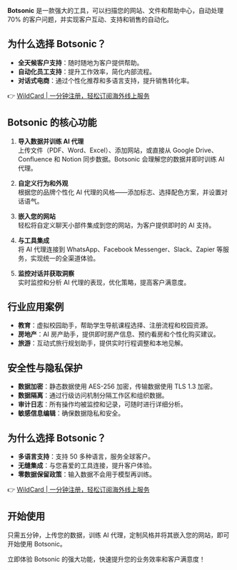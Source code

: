 **Botsonic** 是一款强大的工具，可以扫描您的网站、文件和帮助中心，自动处理 70% 的客户问题，并实现客户互动、支持和销售的自动化。

## 为什么选择 Botsonic？

- **全天候客户支持**：随时随地为客户提供帮助。
- **自动化员工支持**：提升工作效率，简化内部流程。
- **对话式电商**：通过个性化推荐和多语言支持，提升销售转化率。

👉 [WildCard | 一分钟注册，轻松订阅海外线上服务](https://bit.ly/bewildcard)

## Botsonic 的核心功能

1. **导入数据并训练 AI 代理**  
   上传文件（PDF、Word、Excel）、添加网站，或直接从 Google Drive、Confluence 和 Notion 同步数据。Botsonic 会理解您的数据并即时训练 AI 代理。

2. **自定义行为和外观**  
   根据您的品牌个性化 AI 代理的风格——添加标志、选择配色方案，并设置对话语气。

3. **嵌入您的网站**  
   轻松将自定义聊天小部件集成到您的网站，为客户提供即时的 AI 支持。

4. **与工具集成**  
   将 AI 代理连接到 WhatsApp、Facebook Messenger、Slack、Zapier 等服务，实现统一的全渠道体验。

5. **监控对话并获取洞察**  
   实时监控和分析 AI 代理的表现，优化策略，提高客户满意度。

## 行业应用案例

- **教育**：虚拟校园助手，帮助学生导航课程选择、注册流程和校园资源。
- **房地产**：AI 房产助手，提供即时房产信息、预约看房和个性化购买建议。
- **旅游**：互动式旅行规划助手，提供实时行程调整和本地见解。

## 安全性与隐私保护

- **数据加密**：静态数据使用 AES-256 加密，传输数据使用 TLS 1.3 加密。
- **数据隔离**：通过行级访问机制分隔工作区和组织数据。
- **审计日志**：所有操作均被监控和记录，可随时进行详细分析。
- **敏感信息编辑**：确保数据隐私和安全。

## 为什么选择 Botsonic？

- **多语言支持**：支持 50 多种语言，服务全球客户。
- **无缝集成**：与您喜爱的工具连接，提升客户体验。
- **零数据保留政策**：输入数据不会用于模型再训练。

👉 [WildCard | 一分钟注册，轻松订阅海外线上服务](https://bit.ly/bewildcard)

## 开始使用

只需五分钟，上传您的数据，训练 AI 代理，定制风格并将其嵌入您的网站，即可开始使用 Botsonic。

立即体验 Botsonic 的强大功能，快速提升您的业务效率和客户满意度！